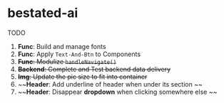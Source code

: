 # bestated-ai

TODO 
1. **Func**: Build and manage fonts 
2. **Func**: Apply `Text-And-Btn` to Components
3. ~~**Func**: Modulize `handleNavigate()`~~
4. ~~**Backend**: Complete and Test backend data delivery~~
5. ~~**Img**: Update the pic size to fit into container~~ 
6. ~~**Header**: Add underline of header when under its section ~~
7. ~~**Header**: Disappear <b>dropdown</b> when clicking somewhere else ~~